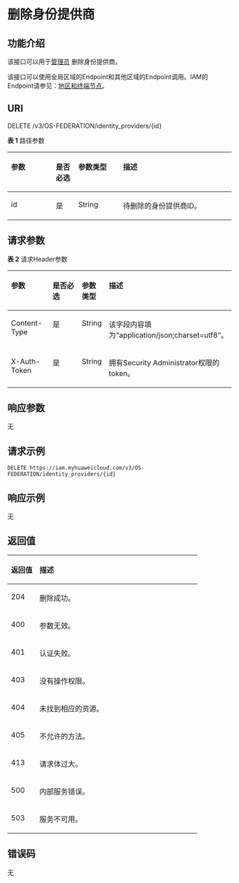 # 删除身份提供商<a name="zh-cn_topic_0057845570"></a>

## 功能介绍<a name="zh-cn_topic_0224276870_section14911125185016"></a>

该接口可以用于[管理员](https://support.huaweicloud.com/usermanual-iam/zh-cn_topic_0079496985.html)  删除身份提供商。

该接口可以使用全局区域的Endpoint和其他区域的Endpoint调用。IAM的Endpoint请参见：[地区和终端节点](https://developer.huaweicloud.com/endpoint?IAM)。

## URI<a name="zh-cn_topic_0224276870_section991115555016"></a>

DELETE /v3/OS-FEDERATION/identity\_providers/\{id\}

**表 1**  路径参数

<a name="zh-cn_topic_0224276870_table1091245155014"></a>
<table><thead align="left"><tr id="zh-cn_topic_0224276870_row891245175013"><th class="cellrowborder" valign="top" width="20%" id="mcps1.2.5.1.1"><p id="zh-cn_topic_0224276870_p13912654509"><a name="zh-cn_topic_0224276870_p13912654509"></a><a name="zh-cn_topic_0224276870_p13912654509"></a>参数</p>
</th>
<th class="cellrowborder" valign="top" width="10%" id="mcps1.2.5.1.2"><p id="zh-cn_topic_0224276870_p189134518508"><a name="zh-cn_topic_0224276870_p189134518508"></a><a name="zh-cn_topic_0224276870_p189134518508"></a>是否必选</p>
</th>
<th class="cellrowborder" valign="top" width="20%" id="mcps1.2.5.1.3"><p id="zh-cn_topic_0224276870_p119132595019"><a name="zh-cn_topic_0224276870_p119132595019"></a><a name="zh-cn_topic_0224276870_p119132595019"></a>参数类型</p>
</th>
<th class="cellrowborder" valign="top" width="50%" id="mcps1.2.5.1.4"><p id="zh-cn_topic_0224276870_p19913205185019"><a name="zh-cn_topic_0224276870_p19913205185019"></a><a name="zh-cn_topic_0224276870_p19913205185019"></a>描述</p>
</th>
</tr>
</thead>
<tbody><tr id="zh-cn_topic_0224276870_row891218518500"><td class="cellrowborder" valign="top" width="20%" headers="mcps1.2.5.1.1 "><p id="zh-cn_topic_0224276870_p29137555016"><a name="zh-cn_topic_0224276870_p29137555016"></a><a name="zh-cn_topic_0224276870_p29137555016"></a>id</p>
</td>
<td class="cellrowborder" valign="top" width="10%" headers="mcps1.2.5.1.2 "><p id="zh-cn_topic_0224276870_p1191317512509"><a name="zh-cn_topic_0224276870_p1191317512509"></a><a name="zh-cn_topic_0224276870_p1191317512509"></a>是</p>
</td>
<td class="cellrowborder" valign="top" width="20%" headers="mcps1.2.5.1.3 "><p id="zh-cn_topic_0224276870_p1191412575011"><a name="zh-cn_topic_0224276870_p1191412575011"></a><a name="zh-cn_topic_0224276870_p1191412575011"></a>String</p>
</td>
<td class="cellrowborder" valign="top" width="50%" headers="mcps1.2.5.1.4 "><p id="zh-cn_topic_0224276870_p89147575012"><a name="zh-cn_topic_0224276870_p89147575012"></a><a name="zh-cn_topic_0224276870_p89147575012"></a>待删除的身份提供商ID。</p>
</td>
</tr>
</tbody>
</table>

## 请求参数<a name="zh-cn_topic_0224276870_section15914175165015"></a>

**表 2**  请求Header参数

<a name="zh-cn_topic_0224276870_HeaderParameter"></a>
<table><thead align="left"><tr id="zh-cn_topic_0224276870_row189142513503"><th class="cellrowborder" valign="top" width="20%" id="mcps1.2.5.1.1"><p id="zh-cn_topic_0224276870_p59153585017"><a name="zh-cn_topic_0224276870_p59153585017"></a><a name="zh-cn_topic_0224276870_p59153585017"></a>参数</p>
</th>
<th class="cellrowborder" valign="top" width="20%" id="mcps1.2.5.1.2"><p id="zh-cn_topic_0224276870_p159163513506"><a name="zh-cn_topic_0224276870_p159163513506"></a><a name="zh-cn_topic_0224276870_p159163513506"></a>是否必选</p>
</th>
<th class="cellrowborder" valign="top" width="10%" id="mcps1.2.5.1.3"><p id="zh-cn_topic_0224276870_p79161055505"><a name="zh-cn_topic_0224276870_p79161055505"></a><a name="zh-cn_topic_0224276870_p79161055505"></a>参数类型</p>
</th>
<th class="cellrowborder" valign="top" width="50%" id="mcps1.2.5.1.4"><p id="zh-cn_topic_0224276870_p15917175155017"><a name="zh-cn_topic_0224276870_p15917175155017"></a><a name="zh-cn_topic_0224276870_p15917175155017"></a>描述</p>
</th>
</tr>
</thead>
<tbody><tr id="zh-cn_topic_0224276870_row1891410515506"><td class="cellrowborder" valign="top" width="20%" headers="mcps1.2.5.1.1 "><p id="zh-cn_topic_0224276870_p1991755115017"><a name="zh-cn_topic_0224276870_p1991755115017"></a><a name="zh-cn_topic_0224276870_p1991755115017"></a>Content-Type</p>
</td>
<td class="cellrowborder" valign="top" width="20%" headers="mcps1.2.5.1.2 "><p id="zh-cn_topic_0224276870_p15918145195011"><a name="zh-cn_topic_0224276870_p15918145195011"></a><a name="zh-cn_topic_0224276870_p15918145195011"></a>是</p>
</td>
<td class="cellrowborder" valign="top" width="10%" headers="mcps1.2.5.1.3 "><p id="zh-cn_topic_0224276870_p1591911513501"><a name="zh-cn_topic_0224276870_p1591911513501"></a><a name="zh-cn_topic_0224276870_p1591911513501"></a>String</p>
</td>
<td class="cellrowborder" valign="top" width="50%" headers="mcps1.2.5.1.4 "><p id="zh-cn_topic_0224276870_p2919254505"><a name="zh-cn_topic_0224276870_p2919254505"></a><a name="zh-cn_topic_0224276870_p2919254505"></a>该字段内容填为“application/json;charset=utf8”。</p>
</td>
</tr>
<tr id="zh-cn_topic_0224276870_row1191515516507"><td class="cellrowborder" valign="top" width="20%" headers="mcps1.2.5.1.1 "><p id="zh-cn_topic_0224276870_p1591912545015"><a name="zh-cn_topic_0224276870_p1591912545015"></a><a name="zh-cn_topic_0224276870_p1591912545015"></a>X-Auth-Token</p>
</td>
<td class="cellrowborder" valign="top" width="20%" headers="mcps1.2.5.1.2 "><p id="zh-cn_topic_0224276870_p0919153506"><a name="zh-cn_topic_0224276870_p0919153506"></a><a name="zh-cn_topic_0224276870_p0919153506"></a>是</p>
</td>
<td class="cellrowborder" valign="top" width="10%" headers="mcps1.2.5.1.3 "><p id="zh-cn_topic_0224276870_p2920855502"><a name="zh-cn_topic_0224276870_p2920855502"></a><a name="zh-cn_topic_0224276870_p2920855502"></a>String</p>
</td>
<td class="cellrowborder" valign="top" width="50%" headers="mcps1.2.5.1.4 "><p id="zh-cn_topic_0224276870_p792010516507"><a name="zh-cn_topic_0224276870_p792010516507"></a><a name="zh-cn_topic_0224276870_p792010516507"></a>拥有Security Administrator权限的token。</p>
</td>
</tr>
</tbody>
</table>

## 响应参数<a name="zh-cn_topic_0224276870_section189201750508"></a>

无

## 请求示例<a name="zh-cn_topic_0224276870_section2920115115017"></a>

```
DELETE https://iam.myhuaweicloud.com/v3/OS-FEDERATION/identity_providers/{id}
```

## 响应示例<a name="zh-cn_topic_0224276870_section59219595011"></a>

无

## 返回值<a name="zh-cn_topic_0224276870_section79211055501"></a>

<a name="zh-cn_topic_0224276870_table4314"></a>
<table><thead align="left"><tr id="zh-cn_topic_0224276870_row89227595014"><th class="cellrowborder" valign="top" width="15%" id="mcps1.1.3.1.1"><p id="zh-cn_topic_0224276870_p18922115175016"><a name="zh-cn_topic_0224276870_p18922115175016"></a><a name="zh-cn_topic_0224276870_p18922115175016"></a>返回值</p>
</th>
<th class="cellrowborder" valign="top" width="85%" id="mcps1.1.3.1.2"><p id="zh-cn_topic_0224276870_p59222565013"><a name="zh-cn_topic_0224276870_p59222565013"></a><a name="zh-cn_topic_0224276870_p59222565013"></a>描述</p>
</th>
</tr>
</thead>
<tbody><tr id="zh-cn_topic_0224276870_row892218545018"><td class="cellrowborder" valign="top" width="15%" headers="mcps1.1.3.1.1 "><p id="zh-cn_topic_0224276870_p292316535012"><a name="zh-cn_topic_0224276870_p292316535012"></a><a name="zh-cn_topic_0224276870_p292316535012"></a>204</p>
</td>
<td class="cellrowborder" valign="top" width="85%" headers="mcps1.1.3.1.2 "><p id="zh-cn_topic_0224276870_p69234515019"><a name="zh-cn_topic_0224276870_p69234515019"></a><a name="zh-cn_topic_0224276870_p69234515019"></a>删除成功。</p>
</td>
</tr>
<tr id="zh-cn_topic_0224276870_row1922155145018"><td class="cellrowborder" valign="top" width="15%" headers="mcps1.1.3.1.1 "><p id="zh-cn_topic_0224276870_p69233515013"><a name="zh-cn_topic_0224276870_p69233515013"></a><a name="zh-cn_topic_0224276870_p69233515013"></a>400</p>
</td>
<td class="cellrowborder" valign="top" width="85%" headers="mcps1.1.3.1.2 "><p id="zh-cn_topic_0224276870_p1992355135020"><a name="zh-cn_topic_0224276870_p1992355135020"></a><a name="zh-cn_topic_0224276870_p1992355135020"></a>参数无效。</p>
</td>
</tr>
<tr id="zh-cn_topic_0224276870_row169224519504"><td class="cellrowborder" valign="top" width="15%" headers="mcps1.1.3.1.1 "><p id="zh-cn_topic_0224276870_p7923652501"><a name="zh-cn_topic_0224276870_p7923652501"></a><a name="zh-cn_topic_0224276870_p7923652501"></a>401</p>
</td>
<td class="cellrowborder" valign="top" width="85%" headers="mcps1.1.3.1.2 "><p id="zh-cn_topic_0224276870_p199241057506"><a name="zh-cn_topic_0224276870_p199241057506"></a><a name="zh-cn_topic_0224276870_p199241057506"></a>认证失败。</p>
</td>
</tr>
<tr id="zh-cn_topic_0224276870_row4922454502"><td class="cellrowborder" valign="top" width="15%" headers="mcps1.1.3.1.1 "><p id="zh-cn_topic_0224276870_p15924255505"><a name="zh-cn_topic_0224276870_p15924255505"></a><a name="zh-cn_topic_0224276870_p15924255505"></a>403</p>
</td>
<td class="cellrowborder" valign="top" width="85%" headers="mcps1.1.3.1.2 "><p id="zh-cn_topic_0224276870_p1992413505016"><a name="zh-cn_topic_0224276870_p1992413505016"></a><a name="zh-cn_topic_0224276870_p1992413505016"></a>没有操作权限。</p>
</td>
</tr>
<tr id="zh-cn_topic_0224276870_row10922165155016"><td class="cellrowborder" valign="top" width="15%" headers="mcps1.1.3.1.1 "><p id="zh-cn_topic_0224276870_p119245511508"><a name="zh-cn_topic_0224276870_p119245511508"></a><a name="zh-cn_topic_0224276870_p119245511508"></a>404</p>
</td>
<td class="cellrowborder" valign="top" width="85%" headers="mcps1.1.3.1.2 "><p id="zh-cn_topic_0224276870_p1692411516506"><a name="zh-cn_topic_0224276870_p1692411516506"></a><a name="zh-cn_topic_0224276870_p1692411516506"></a>未找到相应的资源。</p>
</td>
</tr>
<tr id="zh-cn_topic_0224276870_row159225517501"><td class="cellrowborder" valign="top" width="15%" headers="mcps1.1.3.1.1 "><p id="zh-cn_topic_0224276870_p159254565011"><a name="zh-cn_topic_0224276870_p159254565011"></a><a name="zh-cn_topic_0224276870_p159254565011"></a>405</p>
</td>
<td class="cellrowborder" valign="top" width="85%" headers="mcps1.1.3.1.2 "><p id="zh-cn_topic_0224276870_p592516510502"><a name="zh-cn_topic_0224276870_p592516510502"></a><a name="zh-cn_topic_0224276870_p592516510502"></a>不允许的方法。</p>
</td>
</tr>
<tr id="zh-cn_topic_0224276870_row192235165011"><td class="cellrowborder" valign="top" width="15%" headers="mcps1.1.3.1.1 "><p id="zh-cn_topic_0224276870_p592516535017"><a name="zh-cn_topic_0224276870_p592516535017"></a><a name="zh-cn_topic_0224276870_p592516535017"></a>413</p>
</td>
<td class="cellrowborder" valign="top" width="85%" headers="mcps1.1.3.1.2 "><p id="zh-cn_topic_0224276870_p29254512509"><a name="zh-cn_topic_0224276870_p29254512509"></a><a name="zh-cn_topic_0224276870_p29254512509"></a>请求体过大。</p>
</td>
</tr>
<tr id="zh-cn_topic_0224276870_row892225125018"><td class="cellrowborder" valign="top" width="15%" headers="mcps1.1.3.1.1 "><p id="zh-cn_topic_0224276870_p14925458506"><a name="zh-cn_topic_0224276870_p14925458506"></a><a name="zh-cn_topic_0224276870_p14925458506"></a>500</p>
</td>
<td class="cellrowborder" valign="top" width="85%" headers="mcps1.1.3.1.2 "><p id="zh-cn_topic_0224276870_p1292620595017"><a name="zh-cn_topic_0224276870_p1292620595017"></a><a name="zh-cn_topic_0224276870_p1292620595017"></a>内部服务错误。</p>
</td>
</tr>
<tr id="zh-cn_topic_0224276870_row192225205016"><td class="cellrowborder" valign="top" width="15%" headers="mcps1.1.3.1.1 "><p id="zh-cn_topic_0224276870_p592613545013"><a name="zh-cn_topic_0224276870_p592613545013"></a><a name="zh-cn_topic_0224276870_p592613545013"></a>503</p>
</td>
<td class="cellrowborder" valign="top" width="85%" headers="mcps1.1.3.1.2 "><p id="zh-cn_topic_0224276870_p159263555016"><a name="zh-cn_topic_0224276870_p159263555016"></a><a name="zh-cn_topic_0224276870_p159263555016"></a>服务不可用。</p>
</td>
</tr>
</tbody>
</table>

## 错误码<a name="zh-cn_topic_0224276870_section1092617585010"></a>

无

